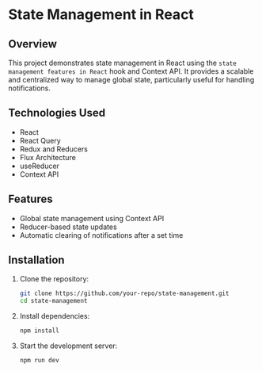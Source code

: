# State Management in React

## Overview
This project demonstrates state management in React using the `state management features in React` hook and Context API. It provides a scalable and centralized way to manage global state, particularly useful for handling notifications.

## Technologies Used
- React
- React Query
- Redux and Reducers
- Flux Architecture
- useReducer
- Context API

## Features
- Global state management using Context API
- Reducer-based state updates
- Automatic clearing of notifications after a set time

## Installation
1. Clone the repository:
   ```sh
   git clone https://github.com/your-repo/state-management.git
   cd state-management
   ```
2. Install dependencies:
   ```sh
   npm install
   ```
3. Start the development server:
   ```sh
   npm run dev
   ```



